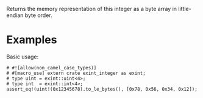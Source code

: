 Returns the memory representation of this integer as a byte array in
little-endian byte order.

# Examples

Basic usage:

```
# #![allow(non_camel_case_types)]
# #[macro_use] extern crate exint_integer as exint;
# type uint = exint::uint<4>;
# type int  = exint::int<4>;
assert_eq!(uint!(0x12345678).to_le_bytes(), [0x78, 0x56, 0x34, 0x12]);
```
